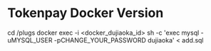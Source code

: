 # Tokenpay Docker Version
cd /plugs
docker exec -i <docker_dujiaoka_id> sh -c 'exec mysql -uMYSQL_USER -pCHANGE_YOUR_PASSWORD dujiaoka' < add.sql